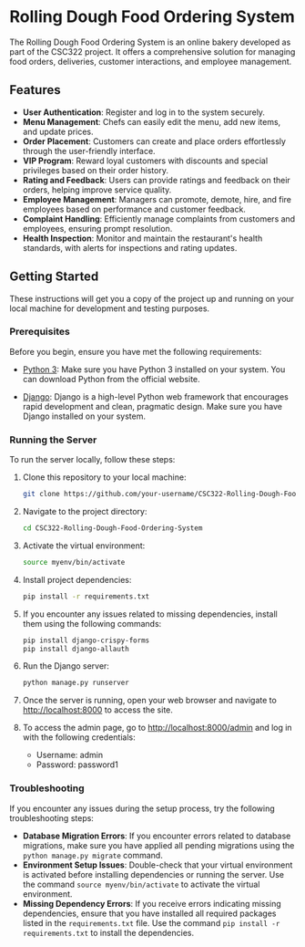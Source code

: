 # Rolling Dough Food Ordering System

The Rolling Dough Food Ordering System is an online bakery developed as part of the CSC322 project. It offers a comprehensive solution for managing food orders, deliveries, customer interactions, and employee management.

## Features

- **User Authentication**: Register and log in to the system securely.
- **Menu Management**: Chefs can easily edit the menu, add new items, and update prices.
- **Order Placement**: Customers can create and place orders effortlessly through the user-friendly interface.
- **VIP Program**: Reward loyal customers with discounts and special privileges based on their order history.
- **Rating and Feedback**: Users can provide ratings and feedback on their orders, helping improve service quality.
- **Employee Management**: Managers can promote, demote, hire, and fire employees based on performance and customer feedback.
- **Complaint Handling**: Efficiently manage complaints from customers and employees, ensuring prompt resolution.
- **Health Inspection**: Monitor and maintain the restaurant's health standards, with alerts for inspections and rating updates.


## Getting Started
These instructions will get you a copy of the project up and running on your local machine for development and testing purposes.


### Prerequisites

Before you begin, ensure you have met the following requirements:

- [Python 3](https://www.python.org/downloads/): Make sure you have Python 3 installed on your system. You can download Python from the official website.

- [Django](https://www.djangoproject.com/download/): Django is a high-level Python web framework that encourages rapid development and clean, pragmatic design. Make sure you have Django installed on your system.


### Running the Server

To run the server locally, follow these steps:

1. Clone this repository to your local machine:

    ```bash
    git clone https://github.com/your-username/CSC322-Rolling-Dough-Food-Ordering-System.git
    ```

2. Navigate to the project directory:

    ```bash
    cd CSC322-Rolling-Dough-Food-Ordering-System
    ```

3. Activate the virtual environment:

    ```bash
    source myenv/bin/activate
    ```

4. Install project dependencies:

    ```bash
    pip install -r requirements.txt
    ```

5. If you encounter any issues related to missing dependencies, install them using the following commands:

    ```bash
    pip install django-crispy-forms
    pip install django-allauth
    ```

6. Run the Django server:

    ```bash
    python manage.py runserver
    ```

7. Once the server is running, open your web browser and navigate to [http://localhost:8000](http://localhost:8000) to access the site.

8. To access the admin page, go to [http://localhost:8000/admin](http://localhost:8000/admin) and log in with the following credentials:
    - Username: admin
    - Password: password1


### Troubleshooting

If you encounter any issues during the setup process, try the following troubleshooting steps:
- **Database Migration Errors**:  If you encounter errors related to database migrations, make sure you have applied all pending migrations using the `python manage.py migrate` command.
- **Environment Setup Issues**: Double-check that your virtual environment is activated before installing dependencies or running the server. Use the command `source myenv/bin/activate` to activate the virtual environment.
- **Missing Dependency Errors**: If you receive errors indicating missing dependencies, ensure that you have installed all required packages listed in the `requirements.txt` file. Use the command `pip install -r requirements.txt` to install the dependencies.

